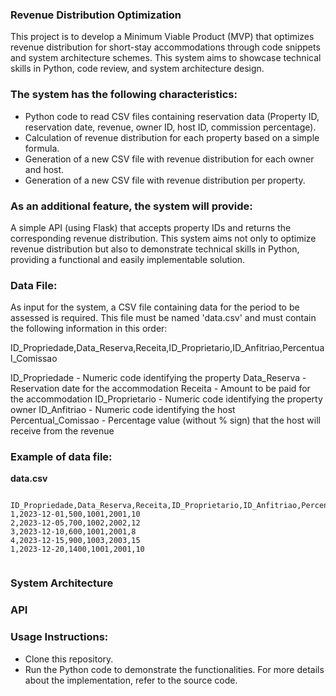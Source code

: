 ### Revenue Distribution Optimization

This project is to develop a Minimum Viable Product (MVP) that optimizes revenue distribution for short-stay accommodations through code snippets and system architecture schemes. This system aims to showcase technical skills in Python, code review, and system architecture design.

### The system has the following characteristics:

- Python code to read CSV files containing reservation data (Property ID, reservation date, revenue, owner ID, host ID, commission percentage).
- Calculation of revenue distribution for each property based on a simple formula.
- Generation of a new CSV file with revenue distribution for each owner and host.
- Generation of a new CSV file with revenue distribution per property.

### As an additional feature, the system will provide:

A simple API (using Flask) that accepts property IDs and returns the corresponding revenue distribution.
This system aims not only to optimize revenue distribution but also to demonstrate technical skills in Python, providing a functional and easily implementable solution.

### Data File:

As input for the system, a CSV file containing data for the period to be assessed is required. This file must be named 'data.csv' and must contain the following information in this order:

ID_Propriedade,Data_Reserva,Receita,ID_Proprietario,ID_Anfitriao,Percentual_Comissao

ID_Propriedade - Numeric code identifying the property
Data_Reserva - Reservation date for the accommodation
Receita - Amount to be paid for the accommodation
ID_Proprietario - Numeric code identifying the property owner
ID_Anfitriao - Numeric code identifying the host
Percentual_Comissao - Percentage value (without % sign) that the host will receive from the revenue

### Example of data file:
**data.csv**
<pre>
<code>
ID_Propriedade,Data_Reserva,Receita,ID_Proprietario,ID_Anfitriao,Percentual_Comissao
1,2023-12-01,500,1001,2001,10
2,2023-12-05,700,1002,2002,12
3,2023-12-10,600,1001,2001,8
4,2023-12-15,900,1003,2003,15
1,2023-12-20,1400,1001,2001,10
  </code>
</pre>

### System Architecture


### API

### Usage Instructions:
- Clone this repository.
- Run the Python code to demonstrate the functionalities.
For more details about the implementation, refer to the source code.
